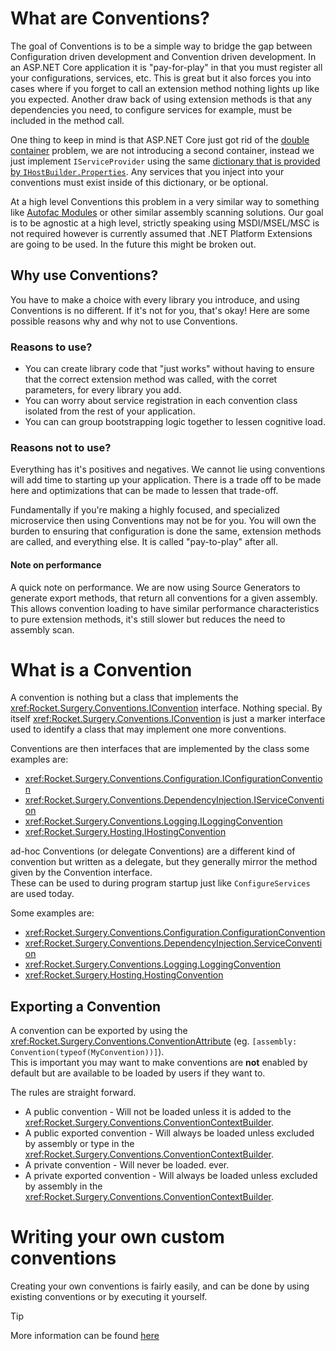 # What are Conventions?

The goal of Conventions is to be a simple way to bridge the gap between Configuration driven development and Convention driven development. 
In an ASP.NET Core application it is "pay-for-play" in that you must register all your configurations, services, etc.  This is great but it 
also forces you into cases where if you forget to call an extension method nothing lights up like you expected.  Another draw back of using
extension methods is that any dependencies you need, to configure services for example, must be included in the method call.

One thing to keep in mind is that ASP.NET Core just got rid of the [double container](https://github.com/aspnet/Announcements/issues/353) 
problem, we are not introducing a second container, instead we just implement `IServiceProvider` using the same [dictionary that is provided
by `IHostBuilder.Properties`](https://docs.microsoft.com/en-us/dotnet/api/microsoft.extensions.hosting.ihostbuilder.properties).  Any services
that you inject into your conventions must exist inside of this dictionary, or be optional.

At a high level Conventions this problem in a very similar way to something like [Autofac Modules](https://autofaccn.readthedocs.io/en/latest/configuration/modules.html) 
or other similar assembly scanning solutions.  Our goal is to be agnostic at a high level, strictly speaking using MSDI/MSEL/MSC is not required however is currently 
assumed that .NET Platform Extensions are going to be used.  In the future this might be broken out.

## Why use Conventions?
You have to make a choice with every library you introduce, and using Conventions is no different.  If it's not for you, that's okay!  Here are some possible reasons why and why not to use Conventions. 

### Reasons to use?
* You can create library code that "just works" without having to ensure that the correct extension method was called, with the corret parameters, for every library you add.
* You can worry about service registration in each convention class isolated from the rest of your application.
* You can can group bootstrapping logic together to lessen cognitive load.  
    
### Reasons not to use?
Everything has it's positives and negatives. We cannot lie using conventions will add time to starting up your application.  There is a trade off to be made here
and optimizations that can be made to lessen that trade-off.  

Fundamentally if you're making a highly focused, and specialized microservice then using Conventions may not be for you.  You will own the burden
to ensuring that configuration is done the same, extension methods are called, and everything else.  It is called "pay-to-play" after all.

#### Note on performance
A quick note on performance.  We are now using Source Generators to generate export methods, that return all conventions for a given assembly. This allows convention
loading to have similar performance characteristics to pure extension methods, it's still slower but reduces the need to assembly scan. 

# What is a Convention

A convention is nothing but a class that implements the <xref:Rocket.Surgery.Conventions.IConvention> interface.  Nothing special.
By itself <xref:Rocket.Surgery.Conventions.IConvention> is just a marker interface used to identify a class that may implement one more conventions.

Conventions are then interfaces that are implemented by the class some examples are:
* <xref:Rocket.Surgery.Conventions.Configuration.IConfigurationConvention>
* <xref:Rocket.Surgery.Conventions.DependencyInjection.IServiceConvention>
* <xref:Rocket.Surgery.Conventions.Logging.ILoggingConvention>
* <xref:Rocket.Surgery.Hosting.IHostingConvention>

ad-hoc Conventions (or delegate Conventions) are a different kind of convention but written as a delegate, but they generally mirror the method given by the Convention interface.  
These can be used to during program startup just like `ConfigureServices` are used today. 

Some examples are:
* <xref:Rocket.Surgery.Conventions.Configuration.ConfigurationConvention>
* <xref:Rocket.Surgery.Conventions.DependencyInjection.ServiceConvention>
* <xref:Rocket.Surgery.Conventions.Logging.LoggingConvention>
* <xref:Rocket.Surgery.Hosting.HostingConvention>

## Exporting a Convention

A convention can be exported by using the <xref:Rocket.Surgery.Conventions.ConventionAttribute>  (eg. `[assembly: Convention(typeof(MyConvention))]`).  
This is important you may want to make conventions are **not** enabled by default but are available to be loaded by users if they want to.

The rules are straight forward.

* A public convention - Will not be loaded unless it is added to the <xref:Rocket.Surgery.Conventions.ConventionContextBuilder>.
* A public exported convention - Will always be loaded unless excluded by assembly or type in the <xref:Rocket.Surgery.Conventions.ConventionContextBuilder>.
* A private convention - Will never be loaded. ever.
* A private exported convention - Will always be loaded unless excluded by assembly in the <xref:Rocket.Surgery.Conventions.ConventionContextBuilder>.

# Writing your own custom conventions
Creating your own conventions is fairly easily, and can be done by using existing conventions or by executing it yourself.

> [!TIP]
> More information can be found [here](../guides/custom-conventions.md)

